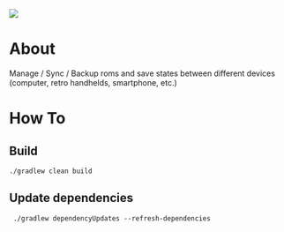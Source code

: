 <a href="https://paypal.me/benckx/2">
<img src="https://img.shields.io/badge/Donate-PayPal-green.svg"/>
</a>

# About

Manage / Sync / Backup roms and save states between different devices (computer, retro handhelds, smartphone, etc.)

# How To

## Build

```
./gradlew clean build
```

## Update dependencies

```
 ./gradlew dependencyUpdates --refresh-dependencies
```
